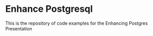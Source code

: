 # Enhance Postgresql

This is the repository of code examples for the Enhancing Postgres Presentation

